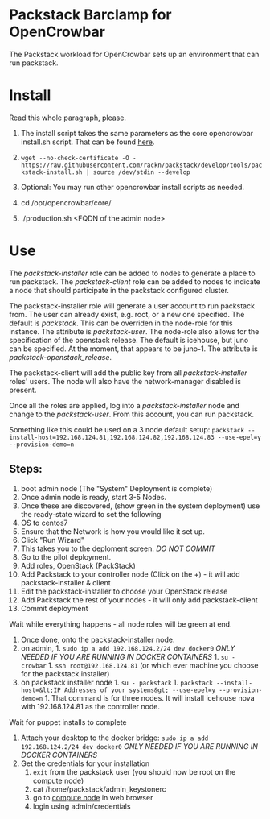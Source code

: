 # Packstack Barclamp for OpenCrowbar #

The Packstack workload for OpenCrowbar sets up an environment that can
run packstack.

# Install

Read this whole paragraph, please. 

1. The install script takes the same parameters as the core opencrowbar install.sh script.  That can be found [here](https://github.com/opencrowbar/core/blob/develop/doc/deployment-guide/Install-CentOS-RHEL-6.6-AdminNode.md).

2. `wget --no-check-certificate -O - https://raw.githubusercontent.com/rackn/packstack/develop/tools/packstack-install.sh | source /dev/stdin --develop`

3. Optional: You may run other opencrowbar install scripts as needed. 

4. cd /opt/opencrowbar/core/

5. ./production.sh &lt;FQDN of the admin node&gt;

# Use

The *packstack-installer* role can be added to nodes to generate a place
to run packstack.
The *packstack-client* role can be added to nodes to indicate a node
that should participate in the packstack configured cluster.

The packstack-installer role will generate a user account to run
packstack from.  The user can already exist, e.g. root, or a new one
specified.  The default is *packstack*.  This can be overriden in the
node-role for this instance.  The attribute is *packstack-user*.  The
node-role also allows for the specification of the openstack release.
The default is icehouse, but juno can be specified.  At the moment,
that appears to be juno-1.  The attribute is *packstack-openstack_release*.

The packstack-client will add the public key from all
*packstack-installer* roles' users.  The node will also have the
network-manager disabled is present.

Once all the roles are applied, log into a *packstack-installer* node
and change to the *packstack-user*.  From this account, you can run
packstack.

Something like this could be used on a 3 node default setup:
`packstack --install-host=192.168.124.81,192.168.124.82,192.168.124.83
--use-epel=y --provision-demo=n`

## Steps: 
1. boot admin node (The "System" Deployment is complete)
1. Once admin node is ready, start 3-5 Nodes.
1. Once these are discovered, (show green in the system deployment) use the ready-state wizard to set the following
  1. OS to centos7
  1. Ensure that the Network is how you would like it set up.
  1. Click "Run Wizard"
  1. This takes you to the deploment screen.  *DO NOT COMMIT*
1. Go to the pilot deployment.
  1. Add roles, OpenStack (PackStack)
  1. Add Packstack to your controller node (Click on the +) - it will add packstack-installer & client
  1. Edit the packstack-installer to choose your OpenStack release
  1. Add Packstack the rest of your nodes - it will only add packstack-client 
  1. Commit deployment

Wait while everything happens - all node roles will be green at end.

1. Once done, onto the packstack-installer node.
  1. on admin, 
    1. `sudo ip a add 192.168.124.2/24 dev docker0` *ONLY NEEDED IF YOU ARE RUNNING IN DOCKER CONTAINERS*
    1. `su - crowbar`
    1. `ssh root@192.168.124.81`  (or which ever machine you choose for the packstack installer)
  1. on packstack installer node
    1. `su - packstack`
    1. `packstack --install-host=&lt;IP Addresses of your systems&gt; --use-epel=y --provision-demo=n`
    1. That command is for three nodes.  It will install icehouse nova with 192.168.124.81 as the controller node.

Wait for puppet installs to complete

1. Attach your desktop to the docker bridge: `sudo ip a add 192.168.124.2/24 dev docker0` *ONLY NEEDED IF YOU ARE RUNNING IN DOCKER CONTAINERS*
1. Get the credentials for your installation
   1. `exit` from the packstack user (you should now be root on the compute node)
   1. cat /home/packstack/admin_keystonerc
   1. go to [compute node](http://192.168.124.81) in web browser
   1. login using admin/credentials


